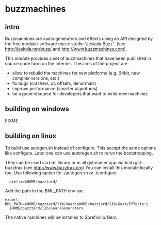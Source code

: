 # buzzmachines

## intro
Buzzmachines are audio generators and effects using an API designed by the free
modular software music studio "Jeskola Buzz". (see http://jeskola.net/buzz/ and
http://www.buzzmachines.com).

This module provides a set of buzzmachines that have been published in source
code form on the internet. The aims of the project are:
* allow to rebuild the machines for new platforms (e.g. 64bit, new compiler
  versions, etc.)
* fix bugs (crashers, dc offsets, denormals)
* improve performance (smarter algorithms)
* be a good resource for developers that want to write new machines

## building on windows
FIXME

## building on linux
To build use autogen.sh instead of configure. This accept the same options like
configure. Later one can use autoregen.sh to rerun the bootstrapping.

They can be used via bml library or in all gstreamer app via bml+gst-buzztrax
(see http://www.buzztrax.org)
You can install this module locally too. Use following option for
./autogen.sh or ./configure

    --prefix=$HOME/buzztard/

Add the path to the BML_PATH env var:

    export BML_PATH=$HOME/buzztard/lib/Gear:$HOME/buzztard/lib/Gear/Effects:\
      $HOME/buzztard/lib/Gear/Generators

The native machines will be installed to $prefix/lib/Gear.

